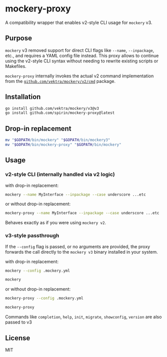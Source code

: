 # mockery-proxy

A compatibility wrapper that enables v2-style CLI usage for `mockery` v3.

## Purpose

`mockery` v3 removed support for direct CLI flags like `--name`, `--inpackage`, etc., and requires a YAML config file instead. This proxy allows to continue using the v2-style CLI syntax without needing to rewrite existing scripts or Makefiles.

`mockery-proxy` internally invokes the actual v2 command implementation from the [`github.com/vektra/mockery/v2/cmd`](https://github.com/vektra/mockery/tree/v2/cmd) package.

## Installation

```bash
go install github.com/vektra/mockery/v3@v3
go install github.com/spirin/mockery-proxy@latest
```

## Drop-in replacement

```bash
mv "$GOPATH/bin/mockery" "$GOPATH/bin/mockery3"
mv "$GOPATH/bin/mockery-proxy" "$GOPATH/bin/mockery"
```

## Usage

### v2-style CLI (internally handled via v2 logic)

with drop-in replacement:

```bash
mockery --name MyInterface --inpackage --case underscore ...etc
```

or without drop-in replacement:

```bash
mockery-proxy --name MyInterface --inpackage --case underscore ...etc
```

Behaves exactly as if you were using `mockery v2`.

### v3-style passthrough

If the `--config` flag is passed, or no arguments are provided, the proxy forwards the call directly to the `mockery v3` binary installed in your system.

with drop-in replacement:

```bash
mockery --config .mockery.yml
```

```bash
mockery
```

or without drop-in replacement:

```bash
mockery-proxy --config .mockery.yml
```

```bash
mockery-proxy
```

Commands like `completion`, `help`, `init`, `migrate`, `showconfig`, `version` are also passed to v3

## License

MIT
